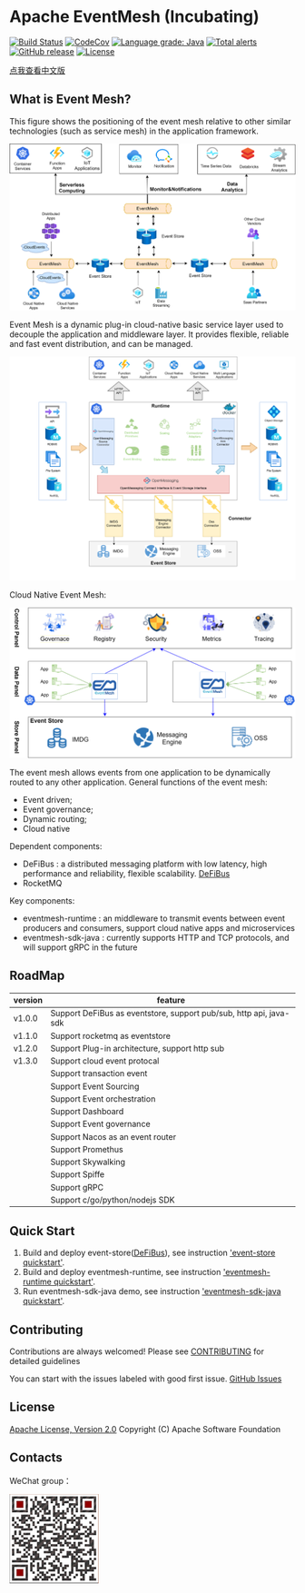 # Apache EventMesh (Incubating)
[![Build Status](https://www.travis-ci.org/apache/incubator-eventmesh.svg?branch=develop)](https://www.travis-ci.org/github/apache/incubator-eventmesh.svg?branch=develop)
[![CodeCov](https://codecov.io/gh/apache/incubator-eventmesh/branch/develop/graph/badge.svg)](https://codecov.io/gh/apache/incubator-eventmesh)
[![Language grade: Java](https://img.shields.io/lgtm/grade/java/g/apache/incubator-eventmesh.svg?logo=lgtm&logoWidth=18)](https://lgtm.com/projects/g/apache/incubator-eventmesh/context:java)
[![Total alerts](https://img.shields.io/lgtm/alerts/g/apache/incubator-eventmesh.svg?logo=lgtm&logoWidth=18)](https://lgtm.com/projects/g/apache/incubator-eventmesh/alerts/)
[![GitHub release](https://img.shields.io/badge/release-download-orange.svg)](https://github.com/apache/incubator-eventmesh/releases)
[![License](https://img.shields.io/badge/license-Apache%202-4EB1BA.svg)](https://www.apache.org/licenses/LICENSE-2.0.html)

[点我查看中文版](../cn/README.md)

## What is Event Mesh?

This figure shows the positioning of the event mesh relative to other similar technologies (such as service mesh) in the
application framework.

![architecture1](../images/eventmesh-define.png)

Event Mesh is a dynamic plug-in cloud-native basic service layer used to decouple the application and middleware layer.
It provides flexible, reliable and fast event distribution, and can be managed.

![architecture1](../images/eventmesh-runtime.png)

Cloud Native Event Mesh:

![architecture2](../images/eventmesh-panels.png)

The event mesh allows events from one application to be dynamically routed to any other application. General functions
of the event mesh:

* Event driven;
* Event governance;
* Dynamic routing;
* Cloud native

Dependent components:

* DeFiBus : a distributed messaging platform with low latency, high performance and reliability, flexible
  scalability. [DeFiBus](https://github.com/WeBankFinTech/DeFiBus)
* RocketMQ

Key components:

* eventmesh-runtime : an middleware to transmit events between event producers and consumers, support cloud native apps
  and microservices
* eventmesh-sdk-java : currently supports HTTP and TCP protocols, and will support gRPC in the future

## RoadMap

| version | feature |
| ----    | ----    |
| v1.0.0  |Support DeFiBus as eventstore, support pub/sub, http api, java-sdk|
| v1.1.0  |Support rocketmq as eventstore|
| v1.2.0  |Support Plug-in architecture, support http sub|
| v1.3.0 |Support cloud event protocal|
|   |Support transaction event|
|         |Support Event Sourcing|
|         |Support Event orchestration|
|         |Support Dashboard|
|         |Support Event governance|
|         |Support Nacos as an event router|
|         |Support Promethus|
|         |Support Skywalking|
|         |Support Spiffe|
|         |Support gRPC|
|         |Support c/go/python/nodejs SDK|

## Quick Start

1. Build and deploy event-store([DeFiBus](https://github.com/WeBankFinTech/DeFiBus)), see
   instruction ['event-store quickstart'](instructions/eventmesh-store-quickstart.md).
2. Build and deploy eventmesh-runtime, see
   instruction ['eventmesh-runtime quickstart'](instructions/eventmesh-runtime-quickstart.md).
3. Run eventmesh-sdk-java demo, see
   instruction ['eventmesh-sdk-java quickstart'](instructions/eventmesh-sdk-java-quickstart.md).

## Contributing

Contributions are always welcomed! Please see [CONTRIBUTING](../../CONTRIBUTING.md) for detailed guidelines

You can start with the issues labeled with good first issue.
[GitHub Issues](https://github.com/apache/incubator-eventmesh/issues)

## License

[Apache License, Version 2.0](http://www.apache.org/licenses/LICENSE-2.0.html) Copyright (C) Apache Software Foundation

## Contacts

WeChat group：

![wechat_qr](../images/mesh-helper.png)


